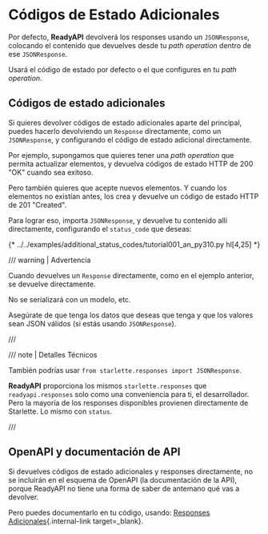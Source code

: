 # Códigos de Estado Adicionales

Por defecto, **ReadyAPI** devolverá los responses usando un `JSONResponse`, colocando el contenido que devuelves desde tu *path operation* dentro de ese `JSONResponse`.

Usará el código de estado por defecto o el que configures en tu *path operation*.

## Códigos de estado adicionales

Si quieres devolver códigos de estado adicionales aparte del principal, puedes hacerlo devolviendo un `Response` directamente, como un `JSONResponse`, y configurando el código de estado adicional directamente.

Por ejemplo, supongamos que quieres tener una *path operation* que permita actualizar elementos, y devuelva códigos de estado HTTP de 200 "OK" cuando sea exitoso.

Pero también quieres que acepte nuevos elementos. Y cuando los elementos no existían antes, los crea y devuelve un código de estado HTTP de 201 "Created".

Para lograr eso, importa `JSONResponse`, y devuelve tu contenido allí directamente, configurando el `status_code` que deseas:

{* ../../examples/additional_status_codes/tutorial001_an_py310.py hl[4,25] *}

/// warning | Advertencia

Cuando devuelves un `Response` directamente, como en el ejemplo anterior, se devuelve directamente.

No se serializará con un modelo, etc.

Asegúrate de que tenga los datos que deseas que tenga y que los valores sean JSON válidos (si estás usando `JSONResponse`).

///

/// note | Detalles Técnicos

También podrías usar `from starlette.responses import JSONResponse`.

**ReadyAPI** proporciona los mismos `starlette.responses` que `readyapi.responses` solo como una conveniencia para ti, el desarrollador. Pero la mayoría de los responses disponibles provienen directamente de Starlette. Lo mismo con `status`.

///

## OpenAPI y documentación de API

Si devuelves códigos de estado adicionales y responses directamente, no se incluirán en el esquema de OpenAPI (la documentación de la API), porque ReadyAPI no tiene una forma de saber de antemano qué vas a devolver.

Pero puedes documentarlo en tu código, usando: [Responses Adicionales](additional-responses.md){.internal-link target=_blank}.
